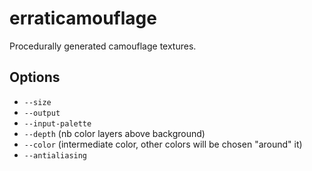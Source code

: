 # erraticamouflage

Procedurally generated camouflage textures.

## Options

- `--size`
- `--output`
- `--input-palette`
- `--depth` (nb color layers above background)
- `--color` (intermediate color, other colors will be chosen "around" it)
- `--antialiasing`
